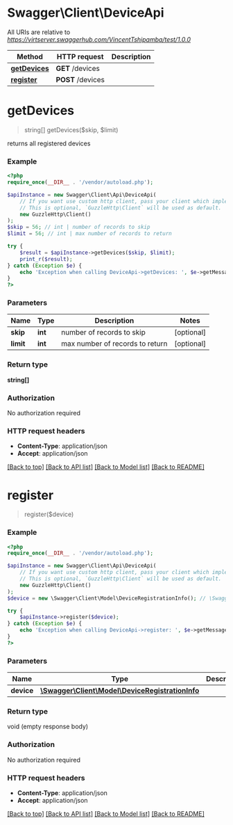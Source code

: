 # Swagger\Client\DeviceApi

All URIs are relative to *https://virtserver.swaggerhub.com/VincentTshipamba/test/1.0.0*

Method | HTTP request | Description
------------- | ------------- | -------------
[**getDevices**](DeviceApi.md#getDevices) | **GET** /devices | 
[**register**](DeviceApi.md#register) | **POST** /devices | 


# **getDevices**
> string[] getDevices($skip, $limit)



returns all registered devices

### Example
```php
<?php
require_once(__DIR__ . '/vendor/autoload.php');

$apiInstance = new Swagger\Client\Api\DeviceApi(
    // If you want use custom http client, pass your client which implements `GuzzleHttp\ClientInterface`.
    // This is optional, `GuzzleHttp\Client` will be used as default.
    new GuzzleHttp\Client()
);
$skip = 56; // int | number of records to skip
$limit = 56; // int | max number of records to return

try {
    $result = $apiInstance->getDevices($skip, $limit);
    print_r($result);
} catch (Exception $e) {
    echo 'Exception when calling DeviceApi->getDevices: ', $e->getMessage(), PHP_EOL;
}
?>
```

### Parameters

Name | Type | Description  | Notes
------------- | ------------- | ------------- | -------------
 **skip** | **int**| number of records to skip | [optional]
 **limit** | **int**| max number of records to return | [optional]

### Return type

**string[]**

### Authorization

No authorization required

### HTTP request headers

 - **Content-Type**: application/json
 - **Accept**: application/json

[[Back to top]](#) [[Back to API list]](../../README.md#documentation-for-api-endpoints) [[Back to Model list]](../../README.md#documentation-for-models) [[Back to README]](../../README.md)

# **register**
> register($device)



### Example
```php
<?php
require_once(__DIR__ . '/vendor/autoload.php');

$apiInstance = new Swagger\Client\Api\DeviceApi(
    // If you want use custom http client, pass your client which implements `GuzzleHttp\ClientInterface`.
    // This is optional, `GuzzleHttp\Client` will be used as default.
    new GuzzleHttp\Client()
);
$device = new \Swagger\Client\Model\DeviceRegistrationInfo(); // \Swagger\Client\Model\DeviceRegistrationInfo | 

try {
    $apiInstance->register($device);
} catch (Exception $e) {
    echo 'Exception when calling DeviceApi->register: ', $e->getMessage(), PHP_EOL;
}
?>
```

### Parameters

Name | Type | Description  | Notes
------------- | ------------- | ------------- | -------------
 **device** | [**\Swagger\Client\Model\DeviceRegistrationInfo**](../Model/DeviceRegistrationInfo.md)|  | [optional]

### Return type

void (empty response body)

### Authorization

No authorization required

### HTTP request headers

 - **Content-Type**: application/json
 - **Accept**: application/json

[[Back to top]](#) [[Back to API list]](../../README.md#documentation-for-api-endpoints) [[Back to Model list]](../../README.md#documentation-for-models) [[Back to README]](../../README.md)

